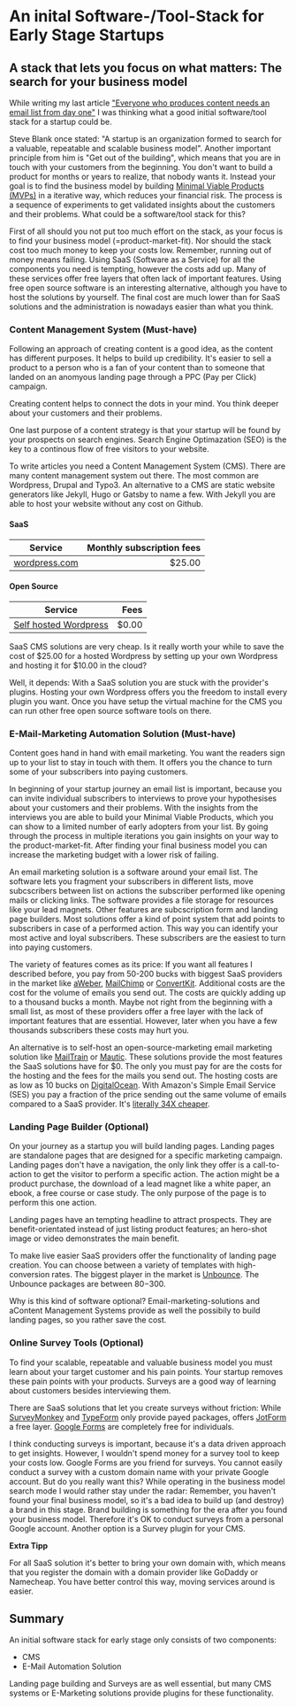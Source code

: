 # An inital Software-/Tool-Stack for Early Stage Startups

## A stack that lets you focus on what matters: The search for your business model

While writing my last article ["Everyone who produces content needs an email list from day one"](https://medium.com/an-idea/everyone-who-produces-content-needs-an-email-list-from-day-one-140bb4bc7cd3) I was thinking what a good initial software/tool stack for a startup could be.

Steve Blank once stated: "A startup is an organization formed to search for a valuable, repeatable and scalable business model".
Another important principle from him is "Get out of the building", which means that you are in touch with your customers from the beginning. You don't want to build a product for months or years to realize, that nobody wants it. Instead your goal is to find the business model by building [Minimal Viable Products (MVPs)](https://jens-laufer.medium.com/why-is-it-important-to-validate-business-ideas-with-minimal-viable-products-mvp-69e45577c752) in a iterative way, which reduces your financial risk. The process is a sequence of experiments to get validated insights about the customers and their problems. What could be a software/tool stack for this?

First of all should you not put too much effort on the stack, as your focus is to find your business model (=product-market-fit). Nor should the stack cost too much money to keep your costs low. Remember, running out of money means failing. Using SaaS (Software as a Service) for all the components you need is tempting, however the costs add up. Many of these services offer free layers that often lack of important features. Using free open source software is an interesting alternative, although you have to host the solutions by yourself. The final cost are much lower than for SaaS solutions and the administration is nowadays easier than what you think.

### Content Management System (Must-have)

Following an approach of creating content is a good idea, as the content has different purposes. It helps to build up credibility. It's easier to sell a product to a person who is a fan of your content than to someone that landed on an anomyous landing page through a PPC (Pay per Click) campaign.

Creating content helps to connect the dots in your mind. You think deeper about your customers and their problems.

One last purpose of a content strategy is that your startup will be found by your prospects on search engines. Search Engine Optimazation (SEO) is the key to a continous flow of free visitors to your website.

To write articles you need a Content Management System (CMS). There are many content management system out there. The most common are Wordpress, Drupal and Typo3. An alternative to a CMS are static website generators like Jekyll, Hugo or Gatsby to name a few. With Jekyll you are able to host your website without any cost on Github.

#### SaaS

| Service                               | Monthly subscription fees |
| ------------------------------------- | ------------------------: |
| [wordpress.com](http://wordpress.com) |                    $25.00 |

#### Open Source

| Service                                         |  Fees |
| ----------------------------------------------- | ----: |
| [Self hosted Wordpress](https://wordpress.org/) | $0.00 |

SaaS CMS solutions are very cheap. Is it really worth your while to save the cost of $25.00 for a hosted Wordpress by setting up your own Wordpress and hosting it for $10.00 in the cloud?

Well, it depends: With a SaaS solution you are stuck with the provider's plugins. Hosting your own Wordpress offers you the freedom to install every plugin you want. Once you have setup the virtual machine for the CMS you can run other free open source software tools on there.

### E-Mail-Marketing Automation Solution (Must-have)

Content goes hand in hand with email marketing. You want the readers sign up to your list to stay in touch with them. It offers you the chance to turn some of your subscribers into paying customers.

In beginning of your startup journey an email list is important, because you can invite individual subscribers to interviews to prove your hypothesises about your customers and their problems. With the insights from the interviews you are able to build your Minimal Viable Products, which you can show to a limited number of early adopters from your list. By going through the process in multiple iterations you gain insights on your way to the product-market-fit. After finding your final business model you can increase the marketing budget with a lower risk of failing.

An email marketing solution is a software around your email list. The software lets you fragment your subscribers in different lists, move subcscribers between list on actions the subscriber performed like opening mails or clicking links. The software provides a file storage for resources like your lead magnets. Other features are subcscription form and landing page builders. Most solutions offer a kind of point system that add points to subscribers in case of a performed action. This way you can identify your most active and loyal subscribers. These subscribers are the easiest to turn into paying customers.

The variety of features comes as its price: If you want all features I described before, you pay from 50-200 bucks with biggest SaaS providers in the market like [aWeber](https://www.aweber.com/easy-email.htm?id=520754), [MailChimp](https://mailchimp.com/) or [ConvertKit](https://convertkit.com/). Additional costs are the cost for the volume of emails you send out. The costs are quickly adding up to a thousand bucks a month. Maybe not right from the beginning with a small list, as most of these providers offer a free layer with the lack of important features that are essential. However, later when you have a few thousands subscribers these costs may hurt you.

An alternative is to self-host an open-source-marketing email marketing solution like [MailTrain](https://github.com/Mailtrain-org/mailtrain) or [Mautic](https://github.com/mautic/mautic). These solutions provide the most features the SaaS solutions have for $0. The only you must pay for are the costs for the hosting and the fees for the mails you send out. The hosting costs are as low as 10 bucks on [DigitalOcean](https://m.do.co/c/938229235b24). With Amazon's Simple Email Service (SES) you pay a fraction of the price sending out the same volume of emails compared to a SaaS provider. It's [literally 34X cheaper](https://medium.com/better-marketing/mailchimp-is-dead-it-just-doesnt-know-it-yet-6e404c3e4b7b).

### Landing Page Builder (Optional)

On your journey as a startup you will build landing pages. Landing pages are standalone pages that are designed for a specific marketing campaign. Landing pages don't have a navigation, the only link they offer is a call-to-action to get the visitor to perform a specific action. The action might be a product purchase, the download of a lead magnet like a white paper, an ebook, a free course or case study. The only purpose of the page is to perform this one action.

Landing pages have an tempting headline to attract prospects. They are benefit-orientated instead of just listing product features; an hero-shot image or video demonstrates the main benefit.

To make live easier SaaS providers offer the functionality of landing page creation. You can choose between a variety of templates with high-conversion rates. The biggest player in the market is [Unbounce](https://unbounce.grsm.io/lander). The Unbounce packages are between $80-$300.

Why is this kind of software optional? Email-marketing-solutions and aContent Management Systems provide as well the possibily to build landing pages, so you rather save the cost.

### Online Survey Tools (Optional)

To find your scalable, repeatable and valuable business model you must learn about your target customer and his pain points.
Your startup removes these pain points with your products. Surveys are a good way of learning about customers besides interviewing them.

There are SaaS solutions that let you create surveys without friction: While [SurveyMonkey](https://apply.surveymonkey.com/referral-demo/?grsf=e85j0h) and [TypeForm](https://typeform.com) only provide payed packages, offers [JotForm](https://jotform.com) a free layer. [Google Forms](https://docs.google.com/forms/) are completely free for individuals.

I think conducting surveys is important, because it's a data driven approach to get insights. However, I wouldn't spend money for a survey tool to keep your costs low. Google Forms are you friend for surveys.
You cannot easily conduct a survey with a custom domain name with your private Google account. But do you really want this? While operating in the business model search mode I would rather stay under the radar: Remember, you haven't found your final business model, so it's a bad idea to build up (and destroy) a brand in this stage. Brand building is something for the era after you found your business model. Therefore it's OK to conduct surveys from a personal Google account. Another option is a Survey plugin for your CMS.

**Extra Tipp**

For all SaaS solution it's better to bring your own domain with, which means that you register the domain with a domain provider like GoDaddy or Namecheap. You have better control this way, moving services around is easier.

## Summary

An initial software stack for early stage only consists of two components:

- CMS
- E-Mail Automation Solution

Landing page building and Surveys are as well essential, but many CMS systems or E-Marketing solutions provide plugins for these functionality.
